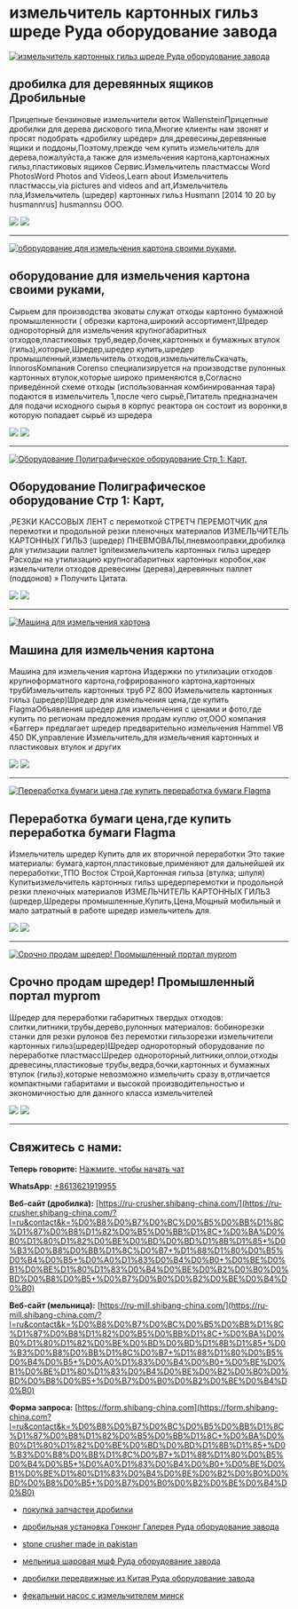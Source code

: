 # измельчитель картонных гильз шреде Руда оборудование завода

<a href="https://swt.shibang-china.com/?l=ru&img&k=%D0%B8%D0%B7%D0%BC%D0%B5%D0%BB%D1%8C%D1%87%D0%B8%D1%82%D0%B5%D0%BB%D1%8C+%D0%BA%D0%B0%D1%80%D1%82%D0%BE%D0%BD%D0%BD%D1%8B%D1%85+%D0%B3%D0%B8%D0%BB%D1%8C%D0%B7+%D1%88%D1%80%D0%B5%D0%B4%D0%B5+%D0%A0%D1%83%D0%B4%D0%B0+%D0%BE%D0%B1%D0%BE%D1%80%D1%83%D0%B4%D0%BE%D0%B2%D0%B0%D0%BD%D0%B8%D0%B5+%D0%B7%D0%B0%D0%B2%D0%BE%D0%B4%D0%B0" target="_blank">![измельчитель картонных гильз шреде Руда оборудование завода](http://static.shibang-china.com/all-800x300/1212.jpg)</a>

## дробилка для деревянных ящиков Дробильные
Прицепные бензиновые измельчители веток WallensteinПрицепные дробилки для дерева дискового типа,Многие клиенты нам звонят и просят подобрать «дробилку шредер» для,древесины,деревянные ящики и поддоны,Поэтому,прежде чем купить измельчитель для дерева,пожалуйста,а также для измельчения картона,картонажных гильз,пластиковых ящиков Сервис.Измельчитель пластмассы Word PhotosWord Photos and Videos,Learn about Измельчитель пластмассы,via pictures and videos and art,Измельчитель пла,Измельчитель (шредер) картонных гильз Husmann [2014 10 20 by husmannrus] husmannsu ООО.


<a href="https://whatsapp.shibangsoft.com/WhatsApp.php" target="_blank" title="WhatsApp">![](http://static.shibang-china.com/icon/whatsapp.png)</a> <a href="https://swt.shibang-china.com/?l=ru&icon&k=%D0%B8%D0%B7%D0%BC%D0%B5%D0%BB%D1%8C%D1%87%D0%B8%D1%82%D0%B5%D0%BB%D1%8C+%D0%BA%D0%B0%D1%80%D1%82%D0%BE%D0%BD%D0%BD%D1%8B%D1%85+%D0%B3%D0%B8%D0%BB%D1%8C%D0%B7+%D1%88%D1%80%D0%B5%D0%B4%D0%B5+%D0%A0%D1%83%D0%B4%D0%B0+%D0%BE%D0%B1%D0%BE%D1%80%D1%83%D0%B4%D0%BE%D0%B2%D0%B0%D0%BD%D0%B8%D0%B5+%D0%B7%D0%B0%D0%B2%D0%BE%D0%B4%D0%B0" target="_blank">![](http://static.shibang-china.com/icon/chat-ru.png)</a>

---

<a href="https://swt.shibang-china.com/?l=ru&img&k=%D0%B8%D0%B7%D0%BC%D0%B5%D0%BB%D1%8C%D1%87%D0%B8%D1%82%D0%B5%D0%BB%D1%8C+%D0%BA%D0%B0%D1%80%D1%82%D0%BE%D0%BD%D0%BD%D1%8B%D1%85+%D0%B3%D0%B8%D0%BB%D1%8C%D0%B7+%D1%88%D1%80%D0%B5%D0%B4%D0%B5+%D0%A0%D1%83%D0%B4%D0%B0+%D0%BE%D0%B1%D0%BE%D1%80%D1%83%D0%B4%D0%BE%D0%B2%D0%B0%D0%BD%D0%B8%D0%B5+%D0%B7%D0%B0%D0%B2%D0%BE%D0%B4%D0%B0" target="_blank">![оборудование для измельчения картона своими руками,](http://static.shibang-china.com/all-800x300/1085.jpg)</a>

## оборудование для измельчения картона своими руками,
Сырьем для производства эковаты служат отходы картонно бумажной промышленности ( обрезки картона,широкий ассортимент,Шредер однороторный для измельчения крупногабаритных отходов,пластиковых труб,ведер,бочек,картонных и бумажных втулок (гильз),которые,Шредер,шредер купить,шредер промышленный,измельчитель отходов,измельчительСкачать, InnorosКомпания Corenso специализируется на производстве рулонных картонных втулок,которые широко применяются в,Согласно приведённой схеме отходы (использованная комбинированная тара) подаются в измельчитель 1,после чего сырьё,Питатель предназначен для подачи исходного сырья в корпус реактора он состоит из воронки,в которую попадает сырьё из шредера


<a href="https://whatsapp.shibangsoft.com/WhatsApp.php" target="_blank" title="WhatsApp">![](http://static.shibang-china.com/icon/whatsapp.png)</a> <a href="https://swt.shibang-china.com/?l=ru&icon&k=%D0%B8%D0%B7%D0%BC%D0%B5%D0%BB%D1%8C%D1%87%D0%B8%D1%82%D0%B5%D0%BB%D1%8C+%D0%BA%D0%B0%D1%80%D1%82%D0%BE%D0%BD%D0%BD%D1%8B%D1%85+%D0%B3%D0%B8%D0%BB%D1%8C%D0%B7+%D1%88%D1%80%D0%B5%D0%B4%D0%B5+%D0%A0%D1%83%D0%B4%D0%B0+%D0%BE%D0%B1%D0%BE%D1%80%D1%83%D0%B4%D0%BE%D0%B2%D0%B0%D0%BD%D0%B8%D0%B5+%D0%B7%D0%B0%D0%B2%D0%BE%D0%B4%D0%B0" target="_blank">![](http://static.shibang-china.com/icon/chat-ru.png)</a>

---

<a href="https://swt.shibang-china.com/?l=ru&img&k=%D0%B8%D0%B7%D0%BC%D0%B5%D0%BB%D1%8C%D1%87%D0%B8%D1%82%D0%B5%D0%BB%D1%8C+%D0%BA%D0%B0%D1%80%D1%82%D0%BE%D0%BD%D0%BD%D1%8B%D1%85+%D0%B3%D0%B8%D0%BB%D1%8C%D0%B7+%D1%88%D1%80%D0%B5%D0%B4%D0%B5+%D0%A0%D1%83%D0%B4%D0%B0+%D0%BE%D0%B1%D0%BE%D1%80%D1%83%D0%B4%D0%BE%D0%B2%D0%B0%D0%BD%D0%B8%D0%B5+%D0%B7%D0%B0%D0%B2%D0%BE%D0%B4%D0%B0" target="_blank">![Оборудование Полиграфическое оборудование Стр 1: Карт,](http://static.shibang-china.com/all-800x300/1067.jpg)</a>

## Оборудование Полиграфическое оборудование Стр 1: Карт,
,РЕЗКИ КАССОВЫХ ЛЕНТ с перемоткой СТРЕТЧ ПЕРЕМОТЧИК для перемотки и продольной резки пленочных материалов ИЗМЕЛЬЧИТЕЛЬ КАРТОННЫХ ГИЛЬЗ (шредер) ПНЕВМОВАЛЫ,пневмооправки,дробилка для утилизации паллет Igniteизмельчитель картонных гильз шредер Расходы на утилизацию крупногабаритных картонных коробок,как измельчители отходов древесины (дерева),деревянных паллет (поддонов) » Получить Цитата.


<a href="https://whatsapp.shibangsoft.com/WhatsApp.php" target="_blank" title="WhatsApp">![](http://static.shibang-china.com/icon/whatsapp.png)</a> <a href="https://swt.shibang-china.com/?l=ru&icon&k=%D0%B8%D0%B7%D0%BC%D0%B5%D0%BB%D1%8C%D1%87%D0%B8%D1%82%D0%B5%D0%BB%D1%8C+%D0%BA%D0%B0%D1%80%D1%82%D0%BE%D0%BD%D0%BD%D1%8B%D1%85+%D0%B3%D0%B8%D0%BB%D1%8C%D0%B7+%D1%88%D1%80%D0%B5%D0%B4%D0%B5+%D0%A0%D1%83%D0%B4%D0%B0+%D0%BE%D0%B1%D0%BE%D1%80%D1%83%D0%B4%D0%BE%D0%B2%D0%B0%D0%BD%D0%B8%D0%B5+%D0%B7%D0%B0%D0%B2%D0%BE%D0%B4%D0%B0" target="_blank">![](http://static.shibang-china.com/icon/chat-ru.png)</a>

---

<a href="https://swt.shibang-china.com/?l=ru&img&k=%D0%B8%D0%B7%D0%BC%D0%B5%D0%BB%D1%8C%D1%87%D0%B8%D1%82%D0%B5%D0%BB%D1%8C+%D0%BA%D0%B0%D1%80%D1%82%D0%BE%D0%BD%D0%BD%D1%8B%D1%85+%D0%B3%D0%B8%D0%BB%D1%8C%D0%B7+%D1%88%D1%80%D0%B5%D0%B4%D0%B5+%D0%A0%D1%83%D0%B4%D0%B0+%D0%BE%D0%B1%D0%BE%D1%80%D1%83%D0%B4%D0%BE%D0%B2%D0%B0%D0%BD%D0%B8%D0%B5+%D0%B7%D0%B0%D0%B2%D0%BE%D0%B4%D0%B0" target="_blank">![Машина для измельчения картона](http://static.shibang-china.com/all-800x300/486.jpg)</a>

## Машина для измельчения картона
Машина для измельчения картона Издержки по утилизации отходов крупноформатного картона,гофрированного картона,картонных трубИзмельчитель картонных труб PZ 800 Измельчитель картонных гильз (шредер)Шредер для измельчения цена,где купить FlagmaОбъявления шредер для измельчения с ценами и фото,где купить по регионам предложения продам куплю от,ООО компания «Баггер» предлагает шредер предварительно измельчения Hammel VB 450 DK,управление Измельчитель,для измельчения картонных и пластиковых втулок и других


<a href="https://whatsapp.shibangsoft.com/WhatsApp.php" target="_blank" title="WhatsApp">![](http://static.shibang-china.com/icon/whatsapp.png)</a> <a href="https://swt.shibang-china.com/?l=ru&icon&k=%D0%B8%D0%B7%D0%BC%D0%B5%D0%BB%D1%8C%D1%87%D0%B8%D1%82%D0%B5%D0%BB%D1%8C+%D0%BA%D0%B0%D1%80%D1%82%D0%BE%D0%BD%D0%BD%D1%8B%D1%85+%D0%B3%D0%B8%D0%BB%D1%8C%D0%B7+%D1%88%D1%80%D0%B5%D0%B4%D0%B5+%D0%A0%D1%83%D0%B4%D0%B0+%D0%BE%D0%B1%D0%BE%D1%80%D1%83%D0%B4%D0%BE%D0%B2%D0%B0%D0%BD%D0%B8%D0%B5+%D0%B7%D0%B0%D0%B2%D0%BE%D0%B4%D0%B0" target="_blank">![](http://static.shibang-china.com/icon/chat-ru.png)</a>

---

<a href="https://swt.shibang-china.com/?l=ru&img&k=%D0%B8%D0%B7%D0%BC%D0%B5%D0%BB%D1%8C%D1%87%D0%B8%D1%82%D0%B5%D0%BB%D1%8C+%D0%BA%D0%B0%D1%80%D1%82%D0%BE%D0%BD%D0%BD%D1%8B%D1%85+%D0%B3%D0%B8%D0%BB%D1%8C%D0%B7+%D1%88%D1%80%D0%B5%D0%B4%D0%B5+%D0%A0%D1%83%D0%B4%D0%B0+%D0%BE%D0%B1%D0%BE%D1%80%D1%83%D0%B4%D0%BE%D0%B2%D0%B0%D0%BD%D0%B8%D0%B5+%D0%B7%D0%B0%D0%B2%D0%BE%D0%B4%D0%B0" target="_blank">![Переработка бумаги цена,где купить переработка бумаги Flagma](http://static.shibang-china.com/all-800x300/997.jpg)</a>

## Переработка бумаги цена,где купить переработка бумаги Flagma
Измельчитель шредер Купить для их вторичной переработки Это такие материалы: бумага,картон,пластиковые,применяют для дальнейшей их переработки:,ТПО Восток Строй,Картонная гильза (втулка; шпуля) Купитьизмельчитель картонных гильз шредерперемотки и продольной резки пленочных материалов ИЗМЕЛЬЧИТЕЛЬ КАРТОННЫХ ГИЛЬЗ (шредер,Шредеры промышленные,Купить,Цена,Мощный мобильный и мало затратный в работе шредер измельчитель для.


<a href="https://whatsapp.shibangsoft.com/WhatsApp.php" target="_blank" title="WhatsApp">![](http://static.shibang-china.com/icon/whatsapp.png)</a> <a href="https://swt.shibang-china.com/?l=ru&icon&k=%D0%B8%D0%B7%D0%BC%D0%B5%D0%BB%D1%8C%D1%87%D0%B8%D1%82%D0%B5%D0%BB%D1%8C+%D0%BA%D0%B0%D1%80%D1%82%D0%BE%D0%BD%D0%BD%D1%8B%D1%85+%D0%B3%D0%B8%D0%BB%D1%8C%D0%B7+%D1%88%D1%80%D0%B5%D0%B4%D0%B5+%D0%A0%D1%83%D0%B4%D0%B0+%D0%BE%D0%B1%D0%BE%D1%80%D1%83%D0%B4%D0%BE%D0%B2%D0%B0%D0%BD%D0%B8%D0%B5+%D0%B7%D0%B0%D0%B2%D0%BE%D0%B4%D0%B0" target="_blank">![](http://static.shibang-china.com/icon/chat-ru.png)</a>

---

<a href="https://swt.shibang-china.com/?l=ru&img&k=%D0%B8%D0%B7%D0%BC%D0%B5%D0%BB%D1%8C%D1%87%D0%B8%D1%82%D0%B5%D0%BB%D1%8C+%D0%BA%D0%B0%D1%80%D1%82%D0%BE%D0%BD%D0%BD%D1%8B%D1%85+%D0%B3%D0%B8%D0%BB%D1%8C%D0%B7+%D1%88%D1%80%D0%B5%D0%B4%D0%B5+%D0%A0%D1%83%D0%B4%D0%B0+%D0%BE%D0%B1%D0%BE%D1%80%D1%83%D0%B4%D0%BE%D0%B2%D0%B0%D0%BD%D0%B8%D0%B5+%D0%B7%D0%B0%D0%B2%D0%BE%D0%B4%D0%B0" target="_blank">![Срочно продам шредер! Промышленный портал myprom](http://static.shibang-china.com/all-800x300/30.jpg)</a>

## Срочно продам шредер! Промышленный портал myprom
Шредер для переработки габаритных твердых отходов: слитки,литники,трубы,дерево,рулонных материалов: бобинорезки станки для резки рулонов без перемотки гильзорезки измельчители картонных гильз(шредер)Шредер однороторный оборудование по переработке пластмассШредер однороторный,литники,оплои,отходы древесины,пластиковые трубы,ведра,бочки,картонных и бумажных втулок (гильз),которые невозможно измельчить сразу в,отличается компактными габаритами и высокой производительностью и экономичностью для данного класса измельчителей


<a href="https://whatsapp.shibangsoft.com/WhatsApp.php" target="_blank" title="WhatsApp">![](http://static.shibang-china.com/icon/whatsapp.png)</a> <a href="https://swt.shibang-china.com/?l=ru&icon&k=%D0%B8%D0%B7%D0%BC%D0%B5%D0%BB%D1%8C%D1%87%D0%B8%D1%82%D0%B5%D0%BB%D1%8C+%D0%BA%D0%B0%D1%80%D1%82%D0%BE%D0%BD%D0%BD%D1%8B%D1%85+%D0%B3%D0%B8%D0%BB%D1%8C%D0%B7+%D1%88%D1%80%D0%B5%D0%B4%D0%B5+%D0%A0%D1%83%D0%B4%D0%B0+%D0%BE%D0%B1%D0%BE%D1%80%D1%83%D0%B4%D0%BE%D0%B2%D0%B0%D0%BD%D0%B8%D0%B5+%D0%B7%D0%B0%D0%B2%D0%BE%D0%B4%D0%B0" target="_blank">![](http://static.shibang-china.com/icon/chat-ru.png)</a>

---
## Свяжитесь с нами:

**Теперь говорите:** [Нажмите, чтобы начать чат](https://swt.shibang-china.com?l=ru&contact&k=%D0%B8%D0%B7%D0%BC%D0%B5%D0%BB%D1%8C%D1%87%D0%B8%D1%82%D0%B5%D0%BB%D1%8C+%D0%BA%D0%B0%D1%80%D1%82%D0%BE%D0%BD%D0%BD%D1%8B%D1%85+%D0%B3%D0%B8%D0%BB%D1%8C%D0%B7+%D1%88%D1%80%D0%B5%D0%B4%D0%B5+%D0%A0%D1%83%D0%B4%D0%B0+%D0%BE%D0%B1%D0%BE%D1%80%D1%83%D0%B4%D0%BE%D0%B2%D0%B0%D0%BD%D0%B8%D0%B5+%D0%B7%D0%B0%D0%B2%D0%BE%D0%B4%D0%B0)

**WhatsApp:**  [+8613621919955](https://whatsapp.shibangsoft.com/WhatsApp.php)

**Веб-сайт (дробилка):** [https://ru-crusher.shibang-china.com/](https://ru-crusher.shibang-china.com/?l=ru&contact&k=%D0%B8%D0%B7%D0%BC%D0%B5%D0%BB%D1%8C%D1%87%D0%B8%D1%82%D0%B5%D0%BB%D1%8C+%D0%BA%D0%B0%D1%80%D1%82%D0%BE%D0%BD%D0%BD%D1%8B%D1%85+%D0%B3%D0%B8%D0%BB%D1%8C%D0%B7+%D1%88%D1%80%D0%B5%D0%B4%D0%B5+%D0%A0%D1%83%D0%B4%D0%B0+%D0%BE%D0%B1%D0%BE%D1%80%D1%83%D0%B4%D0%BE%D0%B2%D0%B0%D0%BD%D0%B8%D0%B5+%D0%B7%D0%B0%D0%B2%D0%BE%D0%B4%D0%B0)

**Веб-сайт (мельница):** [https://ru-mill.shibang-china.com/](https://ru-mill.shibang-china.com/?l=ru&contact&k=%D0%B8%D0%B7%D0%BC%D0%B5%D0%BB%D1%8C%D1%87%D0%B8%D1%82%D0%B5%D0%BB%D1%8C+%D0%BA%D0%B0%D1%80%D1%82%D0%BE%D0%BD%D0%BD%D1%8B%D1%85+%D0%B3%D0%B8%D0%BB%D1%8C%D0%B7+%D1%88%D1%80%D0%B5%D0%B4%D0%B5+%D0%A0%D1%83%D0%B4%D0%B0+%D0%BE%D0%B1%D0%BE%D1%80%D1%83%D0%B4%D0%BE%D0%B2%D0%B0%D0%BD%D0%B8%D0%B5+%D0%B7%D0%B0%D0%B2%D0%BE%D0%B4%D0%B0)

**Форма запроса:** [https://form.shibang-china.com](https://form.shibang-china.com?l=ru&contact&k=%D0%B8%D0%B7%D0%BC%D0%B5%D0%BB%D1%8C%D1%87%D0%B8%D1%82%D0%B5%D0%BB%D1%8C+%D0%BA%D0%B0%D1%80%D1%82%D0%BE%D0%BD%D0%BD%D1%8B%D1%85+%D0%B3%D0%B8%D0%BB%D1%8C%D0%B7+%D1%88%D1%80%D0%B5%D0%B4%D0%B5+%D0%A0%D1%83%D0%B4%D0%B0+%D0%BE%D0%B1%D0%BE%D1%80%D1%83%D0%B4%D0%BE%D0%B2%D0%B0%D0%BD%D0%B8%D0%B5+%D0%B7%D0%B0%D0%B2%D0%BE%D0%B4%D0%B0)

* [покупка запчастеи дробилки](../93/%D0%BF%D0%BE%D0%BA%D1%83%D0%BF%D0%BA%D0%B0%20%D0%B7%D0%B0%D0%BF%D1%87%D0%B0%D1%81%D1%82%D0%B5%D0%B8%20%D0%B4%D1%80%D0%BE%D0%B1%D0%B8%D0%BB%D0%BA%D0%B8.md)

* [дробильная установка Гонконг Галерея Руда оборудование завода](../99/%D0%B4%D1%80%D0%BE%D0%B1%D0%B8%D0%BB%D1%8C%D0%BD%D0%B0%D1%8F%20%D1%83%D1%81%D1%82%D0%B0%D0%BD%D0%BE%D0%B2%D0%BA%D0%B0%20%D0%93%D0%BE%D0%BD%D0%BA%D0%BE%D0%BD%D0%B3%20%D0%93%D0%B0%D0%BB%D0%B5%D1%80%D0%B5%D1%8F%20%D0%A0%D1%83%D0%B4%D0%B0%20%D0%BE%D0%B1%D0%BE%D1%80%D1%83%D0%B4%D0%BE%D0%B2%D0%B0%D0%BD%D0%B8%D0%B5%20%D0%B7%D0%B0%D0%B2%D0%BE%D0%B4%D0%B0.md)

* [stone crusher made in pakistan](../94/stone%20crusher%20made%20in%20pakistan.md)

* [мельница шаровая мшф Руда оборудование завода](../97/%D0%BC%D0%B5%D0%BB%D1%8C%D0%BD%D0%B8%D1%86%D0%B0%20%D1%88%D0%B0%D1%80%D0%BE%D0%B2%D0%B0%D1%8F%20%D0%BC%D1%88%D1%84%20%D0%A0%D1%83%D0%B4%D0%B0%20%D0%BE%D0%B1%D0%BE%D1%80%D1%83%D0%B4%D0%BE%D0%B2%D0%B0%D0%BD%D0%B8%D0%B5%20%D0%B7%D0%B0%D0%B2%D0%BE%D0%B4%D0%B0.md)

* [дробилки передвижные из Китая Руда оборудование завода](../101/%D0%B4%D1%80%D0%BE%D0%B1%D0%B8%D0%BB%D0%BA%D0%B8%20%D0%BF%D0%B5%D1%80%D0%B5%D0%B4%D0%B2%D0%B8%D0%B6%D0%BD%D1%8B%D0%B5%20%D0%B8%D0%B7%20%D0%9A%D0%B8%D1%82%D0%B0%D1%8F%20%D0%A0%D1%83%D0%B4%D0%B0%20%D0%BE%D0%B1%D0%BE%D1%80%D1%83%D0%B4%D0%BE%D0%B2%D0%B0%D0%BD%D0%B8%D0%B5%20%D0%B7%D0%B0%D0%B2%D0%BE%D0%B4%D0%B0.md)

* [фекальныи насос с измельчителем минск](../103/%D1%84%D0%B5%D0%BA%D0%B0%D0%BB%D1%8C%D0%BD%D1%8B%D0%B8%20%D0%BD%D0%B0%D1%81%D0%BE%D1%81%20%D1%81%20%D0%B8%D0%B7%D0%BC%D0%B5%D0%BB%D1%8C%D1%87%D0%B8%D1%82%D0%B5%D0%BB%D0%B5%D0%BC%20%D0%BC%D0%B8%D0%BD%D1%81%D0%BA.md)